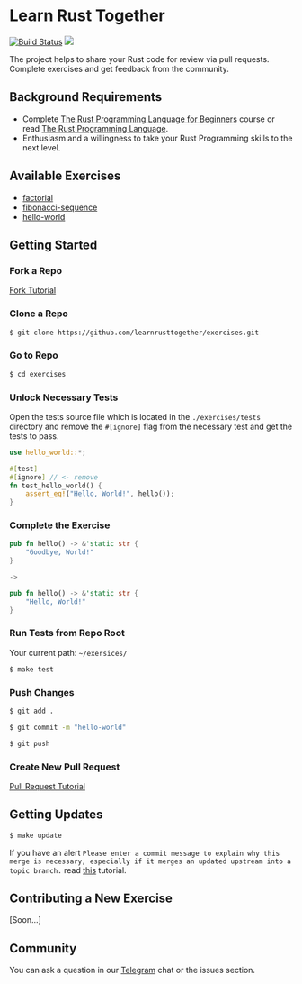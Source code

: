 # Learn Rust Together

[![Build Status](https://travis-ci.org/learnrusttogether/exercises.svg?branch=master)](https://travis-ci.org/learnrusttogether/exercises)
[<img src="https://img.shields.io/badge/-Telegram-blue?logo=telegram">](https://t.me/learnrusttogether)

The project helps to share your Rust code for review via pull requests. Complete exercises and get feedback from the community.

## Background Requirements

- Complete [The Rust Programming Language for Beginners](https://www.udemy.com/course/the-rust-programming-language-for-beginners/) course or read [The Rust Programming Language](https://doc.rust-lang.org/book/).
- Enthusiasm and a willingness to take your Rust Programming skills to the next level.

## Available Exercises

- [factorial](https://github.com/learnrusttogether/exercises/tree/master/exercises/factorial)
- [fibonacci-sequence](https://github.com/learnrusttogether/exercises/tree/master/exercises/fibonacci-sequence)
- [hello-world](https://github.com/learnrusttogether/exercises/tree/master/exercises/hello-world)

## Getting Started

### Fork a Repo

[Fork Tutorial](https://help.github.com/en/github/getting-started-with-github/fork-a-repo)

### Clone a Repo

```bash
$ git clone https://github.com/learnrusttogether/exercises.git
```

### Go to Repo

```bash
$ cd exercises
```

### Unlock Necessary Tests

Open the tests source file which is located in the `./exercises/tests` directory
and remove the `#[ignore]` flag from the necessary test and get the tests to pass.

```rust
use hello_world::*;

#[test]
#[ignore] // <- remove
fn test_hello_world() {
    assert_eq!("Hello, World!", hello());
}
```

### Complete the Exercise

```rust
pub fn hello() -> &'static str {
    "Goodbye, World!"
}

->

pub fn hello() -> &'static str {
    "Hello, World!"
}
```

### Run Tests from Repo Root

Your current path: `~/exersices/`

```bash
$ make test
```

### Push Changes

```bash
$ git add .

$ git commit -m "hello-world"

$ git push
```

### Create New Pull Request

[Pull Request Tutorial](https://help.github.com/en/github/collaborating-with-issues-and-pull-requests/creating-a-pull-request)

## Getting Updates

```bash
$ make update
```

If you have an alert `Please enter a commit message to explain why this merge is necessary, especially if it merges an updated upstream into a topic branch.` read [this](https://stackoverflow.com/questions/19085807/please-enter-a-commit-message-to-explain-why-this-merge-is-necessary-especially) tutorial.

## Contributing a New Exercise

[Soon...]

## Community

You can ask a question in our [Telegram](https://t.me/learnrusttogether) chat or the issues section.
